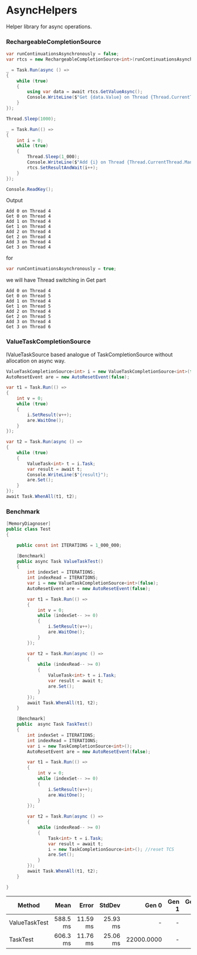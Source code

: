 # AsyncHelpers
Helper library for async operations.

### RechargeableCompletionSource

```C#
var runContinuationsAsynchronously = false;
var rtcs = new RechargeableCompletionSource<int>(runContinuationsAsynchronously);

_ = Task.Run(async () =>
{
    while (true)
    {
        using var data = await rtcs.GetValueAsync();
        Console.WriteLine($"Get {data.Value} on Thread {Thread.CurrentThread.ManagedThreadId}");
    }
});

Thread.Sleep(1000);

_ = Task.Run(() =>
{
    int i = 0;
    while (true)
    {
        Thread.Sleep(1_000);
        Console.WriteLine($"Add {i} on Thread {Thread.CurrentThread.ManagedThreadId}");
        rtcs.SetResultAndWait(i++);
    }
});

Console.ReadKey();
```

Output
```
Add 0 on Thread 4
Get 0 on Thread 4
Add 1 on Thread 4
Get 1 on Thread 4
Add 2 on Thread 4
Get 2 on Thread 4
Add 3 on Thread 4
Get 3 on Thread 4
```
for 
```C#
var runContinuationsAsynchronously = true; 
```
we will have Thread switching in Get part

```
Add 0 on Thread 4
Get 0 on Thread 5
Add 1 on Thread 4
Get 1 on Thread 5
Add 2 on Thread 4
Get 2 on Thread 5
Add 3 on Thread 4
Get 3 on Thread 6
```

### ValueTaskCompletionSource

IValueTaskSource based analogue of TaskCompletionSource without allocation on async way.

```C#
ValueTaskCompletionSource<int> i = new ValueTaskCompletionSource<int>(false);
AutoResetEvent are = new AutoResetEvent(false);

var t1 = Task.Run(() =>
{
    int v = 0;
    while (true)
    {
        i.SetResult(v++);
        are.WaitOne();
    }
});

var t2 = Task.Run(async () =>
{
    while (true)
    {
        ValueTask<int> t = i.Task;
        var result = await t;
        Console.WriteLine($"{result}");
        are.Set();
    }
});
await Task.WhenAll(t1, t2);
```

### Benchmark

```C#
[MemoryDiagnoser]
public class Test
{

    public const int ITERATIONS = 1_000_000;

    [Benchmark]
    public async Task ValueTaskTest()
    {
        int indexSet = ITERATIONS;
        int indexRead = ITERATIONS;
        var i = new ValueTaskCompletionSource<int>(false);
        AutoResetEvent are = new AutoResetEvent(false);

        var t1 = Task.Run(() =>
        {
            int v = 0;
            while (indexSet-- >= 0)
            {
                i.SetResult(v++);
                are.WaitOne();
            }
        });

        var t2 = Task.Run(async () =>
        {
            while (indexRead-- >= 0)
            {
                ValueTask<int> t = i.Task;
                var result = await t;
                are.Set();
            }
        });
        await Task.WhenAll(t1, t2);
    }

    [Benchmark]
    public  async Task TaskTest()
    {
        int indexSet = ITERATIONS;
        int indexRead = ITERATIONS;
        var i = new TaskCompletionSource<int>();
        AutoResetEvent are = new AutoResetEvent(false);

        var t1 = Task.Run(() =>
        {
            int v = 0;
            while (indexSet-- >= 0)
            {
                i.SetResult(v++);
                are.WaitOne();
            }
        });

        var t2 = Task.Run(async () =>
        {
            while (indexRead-- >= 0)
            {
                Task<int> t = i.Task;
                var result = await t;
                i = new TaskCompletionSource<int>(); //reset TCS
                are.Set();
            }
        });
        await Task.WhenAll(t1, t2);
    }

}

```

|        Method |     Mean |    Error |   StdDev |      Gen 0 | Gen 1 | Gen 2 |  Allocated |
|-------------- |---------:|---------:|---------:|-----------:|------:|------:|-----------:|
| ValueTaskTest | 588.5 ms | 11.59 ms | 25.93 ms |          - |     - |     - |     1016 B |
|      TaskTest | 606.3 ms | 11.76 ms | 25.06 ms | 22000.0000 |     - |     - | 96001080 B |
